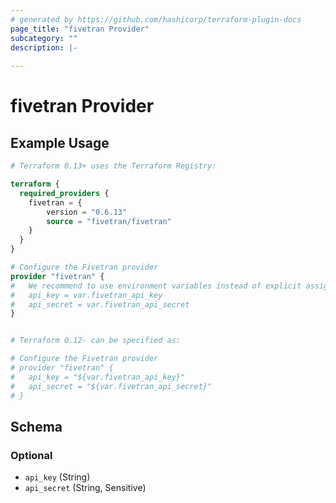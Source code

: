 ```yaml
---
# generated by https://github.com/hashicorp/terraform-plugin-docs
page_title: "fivetran Provider"
subcategory: ""
description: |-
  
---
```


# fivetran Provider

## Example Usage

```terraform
# Terraform 0.13+ uses the Terraform Registry:

terraform {
  required_providers {
    fivetran = {
        version = "0.6.13"                            
        source = "fivetran/fivetran"
    }
  }
}

# Configure the Fivetran provider
provider "fivetran" {
#   We recommend to use environment variables instead of explicit assignment
#   api_key = var.fivetran_api_key
#   api_secret = var.fivetran_api_secret
}


# Terraform 0.12- can be specified as:

# Configure the Fivetran provider
# provider "fivetran" {
#   api_key = "${var.fivetran_api_key}"
#   api_secret = "${var.fivetran_api_secret}"
# }
```

<!-- schema generated by tfplugindocs -->
## Schema

### Optional

- `api_key` (String)
- `api_secret` (String, Sensitive)
